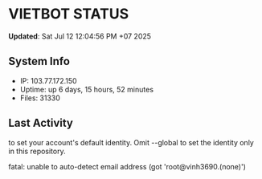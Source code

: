 # VIETBOT STATUS
**Updated**: Sat Jul 12 12:04:56 PM +07 2025

## System Info
- IP: 103.77.172.150
- Uptime: up 6 days, 15 hours, 52 minutes
- Files: 31330

## Last Activity

to set your account's default identity.
Omit --global to set the identity only in this repository.

fatal: unable to auto-detect email address (got 'root@vinh3690.(none)')
